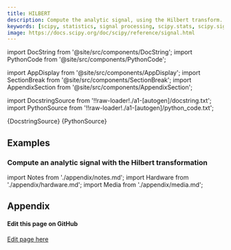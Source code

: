 ```yaml
---
title: HILBERT
description: Compute the analytic signal, using the Hilbert transform. The transformation is done along the last axis by default.
keywords: [scipy, statistics, signal processing, scipy.stats, scipy.signal, scipy.signal.hilbert]
image: https://docs.scipy.org/doc/scipy/reference/signal.html
---
```


[//]: # (Custom component imports)

import DocString from '@site/src/components/DocString';
import PythonCode from '@site/src/components/PythonCode';

import AppDisplay from '@site/src/components/AppDisplay';
import SectionBreak from '@site/src/components/SectionBreak';
import AppendixSection from '@site/src/components/AppendixSection';

[//]: # (Docstring)

import DocstringSource from '!!raw-loader!./a1-[autogen]/docstring.txt';
import PythonSource from '!!raw-loader!./a1-[autogen]/python_code.txt';


<DocString>{DocstringSource}</DocString>
<PythonCode GLink='SCIPY/signal/HILBERT/HILBERT.py'>{PythonSource}</PythonCode>


<SectionBreak />

    

[//]: # (Examples)

## Examples

### Compute an analytic signal with the Hilbert transformation

<AppDisplay 
  GLink='SCIPY/signal/HILBERT'
  nodeLabel='HILBERT'>
</AppDisplay>

<SectionBreak />

    

[//]: # (Appendix)

import Notes from './appendix/notes.md';
import Hardware from './appendix/hardware.md';
import Media from './appendix/media.md';

## Appendix

<AppendixSection index={0} folderPath='nodes/SCIPY/signal/HILBERT/appendix/'><Notes /></AppendixSection>
<AppendixSection index={1} folderPath='nodes/SCIPY/signal/HILBERT/appendix/'><Hardware /></AppendixSection>
<AppendixSection index={2} folderPath='nodes/SCIPY/signal/HILBERT/appendix/'><Media /></AppendixSection>

<SectionBreak />

[//]: # (Edit page on GitHub)

#### Edit this page on GitHub

[Edit page here](https://github.com/flojoy-ai/docs/tree/main/docs/nodes/SCIPY/SIGNAL/HILBERT)

